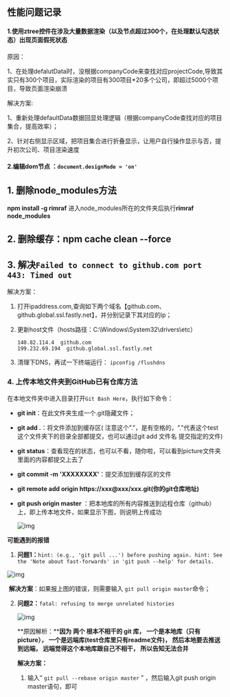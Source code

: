 ## 性能问题记录

#### 1.使用ztree控件在涉及大量数据渲染（以及节点超过300个，在处理默认勾选状态）出现页面假死状态

原因：

1、在处理defalutData时，没根据companyCode来查找对应projectCode,导致其实只有300个项目，实际渲染的项目有300项目*20多个公司，即超过5000个项目，导致页面渲染崩溃

解决方案: 

1、重新处理defaultData数据回显处理逻辑（根据companyCode查找对应的项目集合，提高效率）；

2、针对右侧显示区域，把项目集合进行折叠显示，让用户自行操作显示与否，提升初次公司、项目渲染速度

#### 2.编辑dom节点  ：`document.designMode = 'on'`

## 1. 删除node_modules方法

**npm install -g rimraf**
进入node_modules所在的文件夹后执行**rimraf node_modules**

## 2. 删除缓存：npm cache clean --force

## 3. 解决`Failed to connect to github.com port 443: Timed out`

解决方案：

1. 打开ipaddress.com,查询如下两个域名【github.com、github.global.ssl.fastly.net】，并分别记录下其对应的ip；

2. 更新host文件（hosts路径：C:\Windows\System32\drivers\etc）

   ```
   140.82.114.4  github.com
   199.232.69.194  github.global.ssl.fastly.net
   ```

3. 清理下DNS，再试一下终端运行：  `ipconfig /flushdns`

### 4. 上传本地文件夹到GitHub已有仓库方法

在本地文件夹中进入目录打开`Git Bash Here`，执行如下命令：

+ **git init**：在此文件夹生成一个.git隐藏文件；

+ **git add .**：将文件添加到缓存区( 注意这个"."，是有空格的，"."代表这个test这个文件夹下的目录全部都提交，也可以通过git add 文件名 提交指定的文件)

+ **git status**：查看现在的状态，也可以不看，随你啦，可以看到picture文件夹里面的内容都提交上去了

+ **git commit -m 'XXXXXXXX'**：提交添加到缓存区的文件

+ **git remote add origin https://xxx@xxx/xxx.git(你的git仓库地址)**

+ **git push origin master** ：把本地库的所有内容推送到远程仓库（github）上，即上传本地文件，如果显示下图，则说明上传成功

  ![img](https://pic2.zhimg.com/80/v2-55b2a86aead40dc4af53fdb4a1beacc9_720w.jpg)

**可能遇到的报错**

1. **问题1：**`hint: (e.g., 'git pull ...') before pushing again.
   hint: See the 'Note about fast-forwards' in 'git push --help' for details.`

![img](https://pic2.zhimg.com/80/v2-73b9babdbdc599dbf2d43b49fd327395_720w.jpg)

​		**解决方案**：如果报上图的错误，则需要输入 `git pull origin master`命令；

2. **问题2：**`fatal: refusing to merge unrelated histories`

   ![img](https://pic2.zhimg.com/80/v2-019892a7a1afced2d31f2106072cd6a1_720w.jpg)

   **原因解析：****因为 两个 根本不相干的 git 库， 一个是本地库（只有picture）， 一个是远端库(test仓库里只有readme文件)， 然后本地要去推送到远端， 远端觉得这个本地库跟自己不相干， 所以告知无法合并**

   **解决方案：**

     1. 输入“ `git pull --rebase origin master` ” ，然后输入git push origin master语句，即可

        







